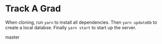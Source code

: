 # Track A Grad

When cloning, run `yarn` to install all dependencies. Then `yarn updateDb` to create a local databse. Finally `yarn start` to start up the server.

master
